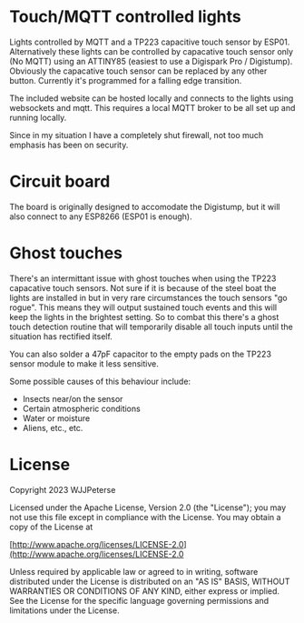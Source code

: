 # Touch/MQTT controlled lights

Lights controlled by MQTT and a TP223 capacitive touch sensor by ESP01. Alternatively these lights can be controlled by capacative touch sensor only (No MQTT) using an ATTINY85 (easiest to use a Digispark Pro / Digistump). Obviously the capacative touch sensor can be replaced by any other button. Currently it's programmed for a falling edge transition.

The included website can be hosted locally and connects to the lights using websockets and mqtt. This requires a local MQTT broker to be all set up and running locally.

Since in my situation I have a completely shut firewall, not too much emphasis has been on security.

# Circuit board

The board is originally designed to accomodate the Digistump, but it will also connect to any ESP8266 (ESP01 is enough).

# Ghost touches

There's an intermittant issue with ghost touches when using the TP223 capacative touch sensors. Not sure if it is because of the steel boat the lights are installed in but in very rare circumstances the touch sensors "go rogue". This means they will output sustained touch events and this will keep the lights in the brightest setting. So to combat this there's a ghost touch detection routine that will temporarily disable all touch inputs until the situation has rectified itself. 

You can also solder a 47pF capacitor to the empty pads on the TP223 sensor module to make it less sensitive.

Some possible causes of this behaviour include:
- Insects near/on the sensor
- Certain atmospheric conditions
- Water or moisture
- Aliens, etc., etc.

# License

Copyright 2023 WJJPeterse

Licensed under the Apache License, Version 2.0 (the "License");
you may not use this file except in compliance with the License.
You may obtain a copy of the License at

[http://www.apache.org/licenses/LICENSE-2.0](http://www.apache.org/licenses/LICENSE-2.0

Unless required by applicable law or agreed to in writing, software
distributed under the License is distributed on an "AS IS" BASIS,
WITHOUT WARRANTIES OR CONDITIONS OF ANY KIND, either express or implied.
See the License for the specific language governing permissions and
limitations under the License.